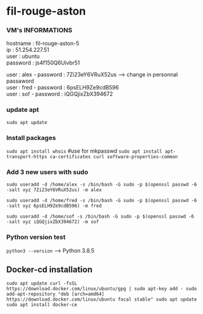# fil-rouge-aston

### VM's INFORMATIONS
hostname : fil-rouge-aston-5    \
ip : 51.254.227.51              \
user : ubuntu                   \
password : js4f150Q6Uivbr51

user : alex - password : 7Zi23eY6VRuX52us   --> change in personnal passaword     \
user : fred - password : 6psELH9Ze9cdB596        \
user : sof  - password : iQGQjixZbX394672

### update apt
`sudo apt update`

### Install packages
`sudo apt install whois` #use for mkpasswd
`sudo apt install apt-transport-https ca-certificates curl software-properties-common`

### Add 3 new users with sudo

`sudo useradd -d /home/alex -s /bin/bash -G sudo -p $(openssl passwd -6 -salt xyz 7Zi23eY6VRuX52us) -m alex`

`sudo useradd -d /home/fred -s /bin/bash -G sudo -p $(openssl passwd -6 -salt xyz 6psELH9Ze9cdB596) -m fred`

`sudo useradd -d /home/sof -s /bin/bash -G sudo -p $(openssl passwd -6 -salt xyz iQGQjixZbX394672) -m sof`


### Python version test
`python3 --version`
--> Python 3.8.5

## Docker-cd installation
`sudo apt update
curl -fsSL https://download.docker.com/linux/ubuntu/gpg | sudo apt-key add -
sudo add-apt-repository "deb [arch=amd64] https://download.docker.com/linux/ubuntu focal stable"
sudo apt update
sudo apt install docker-ce`
